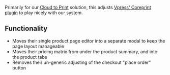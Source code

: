 Primarily for our [Cloud to Print](https://www.cloudtoprint.co.uk/) solution, this adjusts [Vpress' Coreprint plugin](https://www.vpress.com/web-to-print/coreprint/) to play nicely with our system. 

## Functionality
- Moves their single product page editor into a separate modal to keep the page layout manageable
- Moves their pricing matrix from under the product summary, and into the product tabs
- Removes their un-generic adjusting of the checkout "place order" button